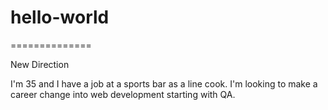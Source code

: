 # hello-world
==============

New Direction

I'm 35 and I have a job at a sports bar as a line cook.  I'm looking to make a career change into web development starting with QA.

